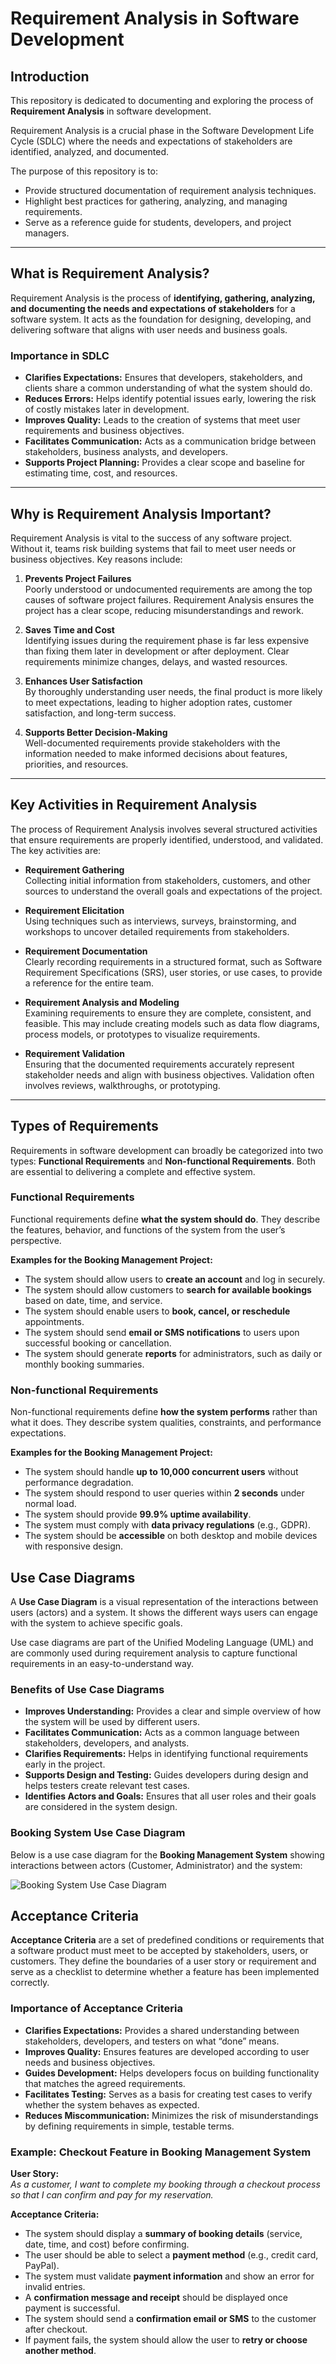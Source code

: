 # Requirement Analysis in Software Development

## Introduction
This repository is dedicated to documenting and exploring the process of **Requirement Analysis** in software development.  

Requirement Analysis is a crucial phase in the Software Development Life Cycle (SDLC) where the needs and expectations of stakeholders are identified, analyzed, and documented.  

The purpose of this repository is to:
- Provide structured documentation of requirement analysis techniques.
- Highlight best practices for gathering, analyzing, and managing requirements.
- Serve as a reference guide for students, developers, and project managers.

---

## What is Requirement Analysis?
Requirement Analysis is the process of **identifying, gathering, analyzing, and documenting the needs and expectations of stakeholders** for a software system. It acts as the foundation for designing, developing, and delivering software that aligns with user needs and business goals.

### Importance in SDLC
- **Clarifies Expectations:** Ensures that developers, stakeholders, and clients share a common understanding of what the system should do.  
- **Reduces Errors:** Helps identify potential issues early, lowering the risk of costly mistakes later in development.  
- **Improves Quality:** Leads to the creation of systems that meet user requirements and business objectives.  
- **Facilitates Communication:** Acts as a communication bridge between stakeholders, business analysts, and developers.  
- **Supports Project Planning:** Provides a clear scope and baseline for estimating time, cost, and resources.  

---

## Why is Requirement Analysis Important?
Requirement Analysis is vital to the success of any software project. Without it, teams risk building systems that fail to meet user needs or business objectives. Key reasons include:

1. **Prevents Project Failures**  
   Poorly understood or undocumented requirements are among the top causes of software project failures. Requirement Analysis ensures the project has a clear scope, reducing misunderstandings and rework.  

2. **Saves Time and Cost**  
   Identifying issues during the requirement phase is far less expensive than fixing them later in development or after deployment. Clear requirements minimize changes, delays, and wasted resources.  

3. **Enhances User Satisfaction**  
   By thoroughly understanding user needs, the final product is more likely to meet expectations, leading to higher adoption rates, customer satisfaction, and long-term success.  

4. **Supports Better Decision-Making**  
   Well-documented requirements provide stakeholders with the information needed to make informed decisions about features, priorities, and resources.  

---

## Key Activities in Requirement Analysis
The process of Requirement Analysis involves several structured activities that ensure requirements are properly identified, understood, and validated. The key activities are:

- **Requirement Gathering**  
  Collecting initial information from stakeholders, customers, and other sources to understand the overall goals and expectations of the project.  

- **Requirement Elicitation**  
  Using techniques such as interviews, surveys, brainstorming, and workshops to uncover detailed requirements from stakeholders.  

- **Requirement Documentation**  
  Clearly recording requirements in a structured format, such as Software Requirement Specifications (SRS), user stories, or use cases, to provide a reference for the entire team.  

- **Requirement Analysis and Modeling**  
  Examining requirements to ensure they are complete, consistent, and feasible. This may include creating models such as data flow diagrams, process models, or prototypes to visualize requirements.  

- **Requirement Validation**  
  Ensuring that the documented requirements accurately represent stakeholder needs and align with business objectives. Validation often involves reviews, walkthroughs, or prototyping.  

---

## Types of Requirements
Requirements in software development can broadly be categorized into two types: **Functional Requirements** and **Non-functional Requirements**. Both are essential to delivering a complete and effective system.

### Functional Requirements
Functional requirements define **what the system should do**. They describe the features, behavior, and functions of the system from the user’s perspective.

**Examples for the Booking Management Project:**
- The system should allow users to **create an account** and log in securely.  
- The system should allow customers to **search for available bookings** based on date, time, and service.  
- The system should enable users to **book, cancel, or reschedule** appointments.  
- The system should send **email or SMS notifications** to users upon successful booking or cancellation.  
- The system should generate **reports** for administrators, such as daily or monthly booking summaries.  

### Non-functional Requirements
Non-functional requirements define **how the system performs** rather than what it does. They describe system qualities, constraints, and performance expectations.

**Examples for the Booking Management Project:**
- The system should handle **up to 10,000 concurrent users** without performance degradation.  
- The system should respond to user queries within **2 seconds** under normal load.  
- The system should provide **99.9% uptime availability**.  
- The system must comply with **data privacy regulations** (e.g., GDPR).  
- The system should be **accessible** on both desktop and mobile devices with responsive design.  

## Use Case Diagrams
A **Use Case Diagram** is a visual representation of the interactions between users (actors) and a system. It shows the different ways users can engage with the system to achieve specific goals.  

Use case diagrams are part of the Unified Modeling Language (UML) and are commonly used during requirement analysis to capture functional requirements in an easy-to-understand way.

### Benefits of Use Case Diagrams
- **Improves Understanding:** Provides a clear and simple overview of how the system will be used by different users.  
- **Facilitates Communication:** Acts as a common language between stakeholders, developers, and analysts.  
- **Clarifies Requirements:** Helps in identifying functional requirements early in the project.  
- **Supports Design and Testing:** Guides developers during design and helps testers create relevant test cases.  
- **Identifies Actors and Goals:** Ensures that all user roles and their goals are considered in the system design.  

### Booking System Use Case Diagram
Below is a use case diagram for the **Booking Management System** showing interactions between actors (Customer, Administrator) and the system:  

![Booking System Use Case Diagram](alx-booking-uc.png)

## Acceptance Criteria
**Acceptance Criteria** are a set of predefined conditions or requirements that a software product must meet to be accepted by stakeholders, users, or customers. They define the boundaries of a user story or requirement and serve as a checklist to determine whether a feature has been implemented correctly.  

### Importance of Acceptance Criteria
- **Clarifies Expectations:** Provides a shared understanding between stakeholders, developers, and testers on what “done” means.  
- **Improves Quality:** Ensures features are developed according to user needs and business objectives.  
- **Guides Development:** Helps developers focus on building functionality that matches the agreed requirements.  
- **Facilitates Testing:** Serves as a basis for creating test cases to verify whether the system behaves as expected.  
- **Reduces Miscommunication:** Minimizes the risk of misunderstandings by defining requirements in simple, testable terms.  

### Example: Checkout Feature in Booking Management System
**User Story:**  
_As a customer, I want to complete my booking through a checkout process so that I can confirm and pay for my reservation._  

**Acceptance Criteria:**  
- The system should display a **summary of booking details** (service, date, time, and cost) before confirming.  
- The user should be able to select a **payment method** (e.g., credit card, PayPal).  
- The system must validate **payment information** and show an error for invalid entries.  
- A **confirmation message and receipt** should be displayed once payment is successful.  
- The system should send a **confirmation email or SMS** to the customer after checkout.  
- If payment fails, the system should allow the user to **retry or choose another method**.  

